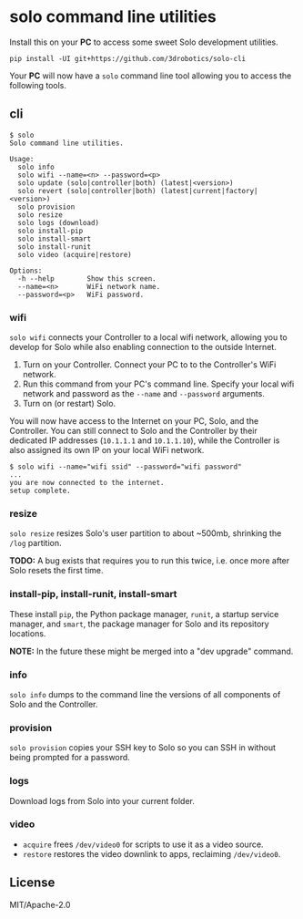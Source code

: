 # solo command line utilities

Install this on your **PC** to access some sweet Solo development utilities.

```
pip install -UI git+https://github.com/3drobotics/solo-cli
```

Your **PC** will now have a `solo` command line tool allowing you to access the following tools.

## cli

```
$ solo
Solo command line utilities.

Usage:
  solo info
  solo wifi --name=<n> --password=<p>
  solo update (solo|controller|both) (latest|<version>)
  solo revert (solo|controller|both) (latest|current|factory|<version>)
  solo provision
  solo resize
  solo logs (download)
  solo install-pip
  solo install-smart
  solo install-runit
  solo video (acquire|restore)

Options:
  -h --help        Show this screen.
  --name=<n>       WiFi network name.
  --password=<p>   WiFi password.
```

### wifi

`solo wifi` connects your Controller to a local wifi network, allowing you to develop for Solo while also enabling connection to the outside Internet.

1. Turn on your Controller. Connect your PC to to the Controller's WiFi network.
2. Run this command from your PC's command line. Specify your local wifi network and password as the `--name` and `--password` arguments.
3. Turn on (or restart) Solo.

You will now have access to the Internet on your PC, Solo, and the Controller. You can still connect to Solo and the Controller by their dedicated IP addresses (`10.1.1.1` and `10.1.1.10`), while the Controller is also assigned its own IP on your local WiFi network.

```
$ solo wifi --name="wifi ssid" --password="wifi password"
...
you are now connected to the internet.
setup complete.
```

### resize

`solo resize` resizes Solo's user partition to about ~500mb, shrinking the `/log` partition.

**TODO:** A bug exists that requires you to run this twice, i.e. once more after Solo resets the first time.

### install-pip, install-runit, install-smart

These install `pip`, the Python package manager, `runit`, a startup service manager, and `smart`, the package manager for Solo and its repository locations.

**NOTE:** In the future these might be merged into a "dev upgrade" command.

### info

`solo info` dumps to the command line the versions of all components of Solo and the Controller.

### provision

`solo provision` copies your SSH key to Solo so you can SSH in without being prompted for a password.

### logs

Download logs from Solo into your current folder.

### video

* `acquire` frees `/dev/video0` for scripts to use it as a video source.
* `restore` restores the video downlink to apps, reclaiming `/dev/video0`.

## License

MIT/Apache-2.0

